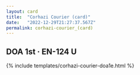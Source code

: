 ```yaml
---
layout: card
title:  "Corhazi Courier (card)"
date:   "2022-12-29T21:27:37.567Z"
permalink: corhazi-courier_(card)
---
```


## DOA 1st &middot; EN-124 U

{% include templates/corhazi-courier-doa1e.html %}
